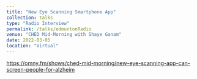 ```yaml
---
title: "New Eye Scanning Smartphone App"
collection: talks
type: "Radio Interview"
permalink: /talks/edmuntonRadio
venue: "CHED Mid-Morning with Shaye Ganam"
date: 2022-03-05
location: "Virtual"
---
```


https://omny.fm/shows/ched-mid-morning/new-eye-scanning-app-can-screen-people-for-alzheim
